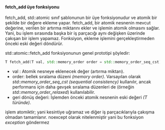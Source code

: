 
#### fetch_add üye fonksiyonu

fetch_add, std::atomic sınıf şablonunun bir üye fonksiyonudur ve atomik bir şekilde bir değere ekleme yapar.
fetch_add, bir atomik nesnenin mevcut değerine, verilen bir artırma miktarını ekler ve işlemin atomik olmasını sağlar. 
Yani, bu işlem sırasında başka bir iş parçacığı aynı değişken üzerinde çakışan bir işlem yapamaz. 
Fonksiyon, ekleme işlemini gerçekleştirmeden önceki eski değeri döndürür.

std::atomic<T>::fetch_add fonksiyonunun genel prototipi şöyledir:

```cpp
T fetch_add(T val, std::memory_order order = std::memory_order_seq_cst) noexcept;
```

- val     : Atomik nesneye eklenecek değer (artırma miktarı).
- order: bellek sıralama düzeni _(memory order)_. Varsayılan olarak _std::memory_order_seq_cst (sequential consistency)_ kullanılır, ancak performans için daha gevşek sıralama düzenleri de (örneğin _std::memory_order_relaxed_) kullanılabilir.
- geri dönüş değeri: İşlemden önceki atomik nesnenin eski değeri _(T türünde)_.


işlem atomiktir; yani kesintiye uğramaz ve diğer iş parçacıklarıyla çakışma olmadan tamamlanır.
noexcept olarak nitelenmiştir yani bu fonksiyon _exception_ göndermez
<!---
Desteklenen Türler:
std::atomic<T> yalnızca integral türler (örneğin int, long, char) ve işaretçi türleri (pointers) için fetch_add fonksiyonunu destekler. 
Kayan nokta türleri (float, double) için bu fonksiyon tanımlı değildir.

Bellek Sıralama (Memory Order)
Bellek sıralama, iş parçacıkları arasındaki operasyonların nasıl senkronize edileceğini belirler. 
Varsayılan std::memory_order_seq_cst, en katı sıralamayı sağlar ve tüm iş parçacıklarında tutarlı bir yürütme sırası garanti eder. 
Daha gevşek sıralamalar (örneğin std::memory_order_acquire veya std::memory_order_relaxed) ise performansı artırabilir, ancak dikkatli kullanılmalıdır.
Kullanım Örneği
Aşağıda, std::atomic ve fetch_add kullanarak çoklu iş parçacıklarının bir sayaç üzerinde güvenli bir şekilde artırma yaptığı bir kod örneği verilmiştir:
cpp

#include <iostream>
#include <atomic>
#include <thread>
#include <vector>

std::atomic<int> counter(0); // Global bir atomik sayaç

void increment_counter(int increments) {
    for (int i = 0; i < increments; ++i) {
        int old_value = counter.fetch_add(1); // Eski değeri al ve 1 artır
        std::cout << "Eski değer: " << old_value << ", Yeni değer: " << counter << std::endl;
    }
}

int main() {
    const int num_threads = 4;
    const int increments_per_thread = 5;

    std::vector<std::thread> threads;

    // Birden fazla iş parçacığı oluştur
    for (int i = 0; i < num_threads; ++i) {
        threads.emplace_back(increment_counter, increments_per_thread);
    }

    // Tüm iş parçacıklarının tamamlanmasını bekle
    for (auto& t : threads) {
        t.join();
    }

    std::cout << "Sonuç: " << counter << std::endl; // Toplam artırma sayısını yazdır

    return 0;
}

Kod Açıklaması
std::atomic<int> counter(0);: Bir atomik tamsayı değişkeni tanımlanır ve başlangıç değeri 0 olarak ayarlanır.

fetch_add(1): Her iş parçacığı, counter değerini atomik olarak 1 artırır ve artırma işleminden önceki eski değeri döndürür.

Çoklu İş Parçacıkları: 4 iş parçacığı oluşturulur ve her biri increment_counter fonksiyonunu 5 kez çalıştırır. Toplamda 4 * 5 = 20 artırma işlemi yapılır.

Çıktı: Her artırma işleminde eski ve yeni değerler yazdırılır. Sonuç olarak counter 20 olur.

Örnek Çıktı (Sıralama değişebilir)

Eski değer: 0, Yeni değer: 1
Eski değer: 1, Yeni değer: 2
Eski değer: 2, Yeni değer: 3
...
Eski değer: 19, Yeni değer: 20
Sonuç: 20

Önemli Notlar
fetch_add vs +=: Normal bir int üzerinde += kullanmak atomik değildir ve çoklu iş parçacıklarında veri yarışı (data race) oluşturabilir. fetch_add bu sorunu çözer.

Performans: Atomik operasyonlar, kilitleme (locking) mekanizmalarına göre daha hafif olabilir, ancak yine de işlemci seviyesinde senkronizasyon gerektirir.

Kullanım Alanı: Sayaçlar, işaretçiler veya sıralı işlemler gibi senaryolarda sıkça kullanılır.

Eğer bu konuda daha fazla sorunuz varsa veya başka bir örnek isterseniz, sormaktan çekinmeyin!

std::memory_order türleri

std::mutex kullanımı

DeepSearch
Think

Attach

--->
